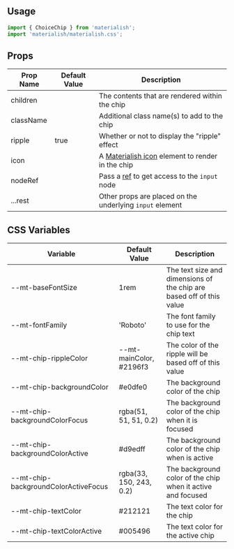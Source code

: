 ## Usage

```jsx
import { ChoiceChip } from 'materialish';
import 'materialish/materialish.css';
```

## Props

| Prop Name | Default Value | Description                                                                                    |
| --------- | ------------- | ---------------------------------------------------------------------------------------------- |
| children  |               | The contents that are rendered within the chip                                                 |
| className |               | Additional class name(s) to add to the chip                                                    |
| ripple    | true          | Whether or not to display the "ripple" effect                                                  |
| icon      |               | A [Materialish icon](/icons) element to render in the chip                                     |
| nodeRef   |               | Pass a [ref](https://reactjs.org/docs/refs-and-the-dom.html) to get access to the `input` node |
| ...rest   |               | Other props are placed on the underlying `input` element                                       |

## CSS Variables

| Variable                             | Default Value           | Description                                                          |
| ------------------------------------ | ----------------------- | -------------------------------------------------------------------- |
| --mt-baseFontSize                    | 1rem                    | The text size and dimensions of the chip are based off of this value |
| --mt-fontFamily                      | 'Roboto'                | The font family to use for the chip text                             |
| --mt-chip-rippleColor                | --mt-mainColor, #2196f3 | The color of the ripple will be based off of this value              |
| --mt-chip-backgroundColor            | #e0dfe0                 | The background color of the chip                                     |
| --mt-chip-backgroundColorFocus       | rgba(51, 51, 51, 0.2)   | The background color of the chip when it is focused                  |
| --mt-chip-backgroundColorActive      | #d9edff                 | The background color of the chip when is active                      |
| --mt-chip-backgroundColorActiveFocus | rgba(33, 150, 243, 0.2) | The background color of the chip when it active and focused          |
| --mt-chip-textColor                  | #212121                 | The text color for the chip                                          |
| --mt-chip-textColorActive            | #005496                 | The text color for the active chip                                   |
